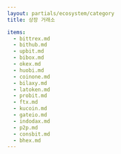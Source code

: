 ```yaml
---
layout: partials/ecosystem/category
title: 상장 거래소

items:
  - bittrex.md
  - bithub.md
  - upbit.md
  - bibox.md
  - okex.md
  - huobi.md
  - coinone.md
  - bilaxy.md
  - latoken.md
  - probit.md
  - ftx.md
  - kucoin.md
  - gateio.md
  - indodax.md
  - p2p.md
  - consbit.md
  - bhex.md
---
```

